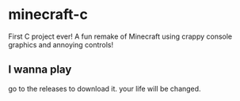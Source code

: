 # minecraft-c
First C project ever! A fun remake of Minecraft using crappy console graphics and annoying controls!

## I wanna play
go to the releases to download it.
your life will be changed.
